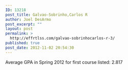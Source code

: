 ```yaml
---
ID: 13218
post_title: Galvao-Sobrinho,Carlos R
author: Joel DesArmo
post_excerpt: ""
layout: post
permalink: >
  http://effrtlss.com/galvao-sobrinhocarlos-r-3/
published: true
post_date: 2012-11-02 20:54:30
---
```

<p>Average GPA in Spring 2012 for first course listed: 2.817</p>